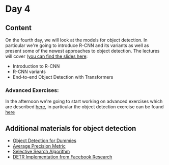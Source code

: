 # Day 4

## Content
On the fourth day, we will look at the models for object detection. In particular we're going to introduce R-CNN
and its variants as well as present some of the newest approaches to object detection.
The lectures will cover ([you can find the slides here](https://docs.google.com/presentation/d/19CO75925rmh7nwlnCPHCBqtaUb5Db_OOEUzIj1omfXw/edit?usp=sharing):
- Introduction to R-CNN
- R-CNN variants
- End-to-end Object Detection with Transformers

### Advanced Exercises:
In the afternoon we're going to start working on advanced exercises which are described [here](../exercises/README.md),
in particular the object detection exercise can be found [here](../exercises/object-detection-transformers.md)

## Additional materials for object detection
- [Object Detection for Dummies](https://lilianweng.github.io/lil-log/2017/12/31/object-recognition-for-dummies-part-3.html) 
- [Average Precision Metric](https://medium.com/@jonathan_hui/map-mean-average-precision-for-object-detection-45c121a31173)
- [Selective Search Algorithm](https://www.learnopencv.com/selective-search-for-object-detection-cpp-python)
- [DETR Implementation from Facebook Research](https://github.com/facebookresearch/detr#notebooks) 
